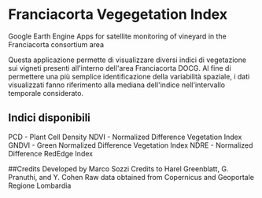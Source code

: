 # Franciacorta Vegegetation Index
Google Earth Engine Apps for satellite monitoring of vineyard in the Franciacorta consortium area

Questa applicazione permette di visualizzare diversi indici di vegetazione sui vigneti presenti all'interno dell'area Franciacorta DOCG. Al fine di permettere una più semplice identificazione della variabilità spaziale, i dati visualizzati fanno riferimento alla mediana dell'indice nell'intervallo temporale considerato.

## Indici disponibili
PCD - Plant Cell Density
NDVI - Normalized Difference Vegetation Index
GNDVI - Green Normalized Difference Vegetation Index
NDRE - Normalized Difference RedEdge Index

##Credits
Developed by Marco Sozzi
Credits to Harel Greenblatt, G. Pranuthi, and Y. Cohen
Raw data obtained from Copernicus and Geoportale Regione Lombardia
